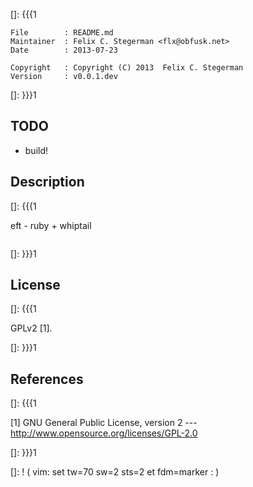 []: {{{1

    File        : README.md
    Maintainer  : Felix C. Stegerman <flx@obfusk.net>
    Date        : 2013-07-23

    Copyright   : Copyright (C) 2013  Felix C. Stegerman
    Version     : v0.0.1.dev

[]: }}}1

## TODO

  * build!

## Description
[]: {{{1

  eft - ruby + whiptail

```ruby
```

[]: }}}1

## License
[]: {{{1

  GPLv2 [1].

[]: }}}1

## References
[]: {{{1

  [1] GNU General Public License, version 2
  --- http://www.opensource.org/licenses/GPL-2.0

[]: }}}1

[]: ! ( vim: set tw=70 sw=2 sts=2 et fdm=marker : )
